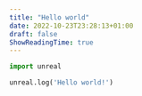 ```yaml
---
title: "Hello world"
date: 2022-10-23T23:28:13+01:00
draft: false
ShowReadingTime: true
---
```


```Python
import unreal

unreal.log('Hello world!')
```